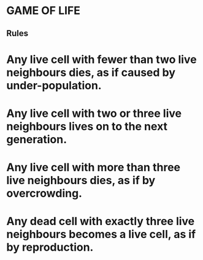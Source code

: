 GAME OF LIFE
============

Rules
-----

# Any live cell with fewer than two live neighbours dies, as if caused by under-population.
# Any live cell with two or three live neighbours lives on to the next generation.
# Any live cell with more than three live neighbours dies, as if by overcrowding.
# Any dead cell with exactly three live neighbours becomes a live cell, as if by reproduction.



